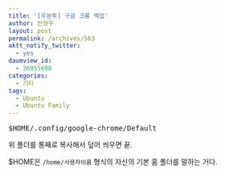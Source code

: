 ```yaml
---
title: '[우분투] 구글 크롬 백업'
author: 안형우
layout: post
permalink: /archives/563
aktt_notify_twitter:
  - yes
daumview_id:
  - 36955698
categories:
  - 기타
tags:
  - Ubuntu
  - Ubuntu Family
---
```

<pre>$HOME/.config/google-chrome/Default</pre>

위 폴더를 통째로 복사해서 덮어 씌우면 끝.

$HOME은 `/home/사용자이름` 형식의 자신의 기본 홈 폴더를 말하는 거다.